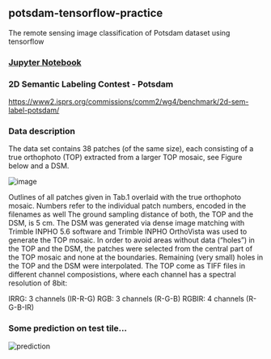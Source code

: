 ## potsdam-tensorflow-practice
The remote sensing image classification of Potsdam dataset using tensorflow
### [Jupyter Notebook](https://github.com/medicinely/potsdam-tensorflow-practice/blob/main/main_cnn.ipynb)


### 2D Semantic Labeling Contest - Potsdam
https://www2.isprs.org/commissions/comm2/wg4/benchmark/2d-sem-label-potsdam/

### Data description
The data set contains 38 patches (of the same size), each consisting of a true orthophoto (TOP) extracted from a larger TOP mosaic, see Figure below and a DSM. 

![image](https://user-images.githubusercontent.com/66828546/113218845-82088e00-9280-11eb-9cd5-a42a96eea2d0.png)

Outlines of all patches given in Tab.1 overlaid with the true orthophoto mosaic. Numbers refer to the individual patch numbers, encoded in the filenames as well
The ground sampling distance of both, the TOP and the DSM, is 5 cm. The DSM was generated via dense image matching with Trimble INPHO 5.6 software and Trimble INPHO OrthoVista was used to generate the TOP mosaic. In order to avoid areas without data (“holes”) in the TOP and the DSM, the patches were selected from the central part of the TOP mosaic and none at the boundaries. Remaining (very small) holes in the TOP and the DSM were interpolated.
The TOP come as TIFF files in different channel composistions, where each channel has a spectral resolution of 8bit:

IRRG: 3 channels (IR-R-G)
RGB: 3 channels (R-G-B)
RGBIR: 4 channels (R-G-B-IR)

### Some prediction on test tile...
![prediction](https://user-images.githubusercontent.com/66828546/113218568-0b6b9080-9280-11eb-9eb5-bb709ac6bc48.jpg)

